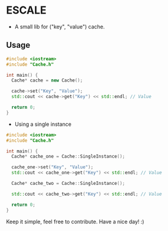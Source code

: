 # ESCALE

- A small lib for ("key", "value") cache.

## Usage

```cpp
#include <iostream>
#include "Cache.h"

int main() {
  Cache* cache = new Cache();

  cache->set("Key", "Value");
  std::cout << cache->get("Key") << std::endl; // Value

  return 0;
}
```

- Using a single instance

```cpp
#include <iostream>
#include "Cache.h"

int main() {
  Cache* cache_one = Cache::SingleInstance();

  cache_one->set("Key", "Value");
  std::cout << cache_one->get("Key") << std::endl; // Value

  Cache* cache_two = Cache::SingleInstance();

  std::cout << cache_two->get("Key") << std::endl; // Value

  return 0;
}
```

Keep it simple, feel free to contribute. Have a nice day! :)
